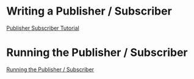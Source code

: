 # Writing a Publisher / Subscriber
[Publisher Subscriber Tutorial](http://wiki.ros.org/ROS/Tutorials/WritingPublisherSubscriber%28python%29)
# Running the Publisher / Subscriber
[Running the Publisher / Subscriber](http://wiki.ros.org/ROS/Tutorials/ExaminingPublisherSubscriber)
